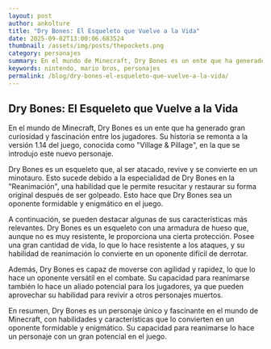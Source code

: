 ```yaml
--- 
layout: post 
author: ankolture 
title: "Dry Bones: El Esqueleto que Vuelve a la Vida"
date: 2025-09-02T13:00:06.683524 
thumbnail: /assets/img/posts/thepockets.png
category: personajes 
summary: En el mundo de Minecraft, Dry Bones es un ente que ha generado gran curiosidad y fascinación entre los jugadores. Su historia se remonta a la versión...
keywords: nintendo, mario bros, personajes 
permalink: /blog/dry-bones-el-esqueleto-que-vuelve-a-la-vida/ 
--- 
```


## Dry Bones: El Esqueleto que Vuelve a la Vida

En el mundo de Minecraft, Dry Bones es un ente que ha generado gran curiosidad y fascinación entre los jugadores. Su historia se remonta a la versión 1.14 del juego, conocida como "Village & Pillage", en la que se introdujo este nuevo personaje.

Dry Bones es un esqueleto que, al ser atacado, revive y se convierte en un minotauro. Esto sucede debido a la especialidad de Dry Bones en la "Reanimación", una habilidad que le permite resucitar y restaurar su forma original después de ser golpeado. Esto hace que Dry Bones sea un oponente formidable y enigmático en el juego.

A continuación, se pueden destacar algunas de sus características más relevantes. Dry Bones es un esqueleto con una armadura de hueso que, aunque no es muy resistente, le proporciona una cierta protección. Posee una gran cantidad de vida, lo que lo hace resistente a los ataques, y su habilidad de reanimación lo convierte en un oponente difícil de derrotar.

Además, Dry Bones es capaz de moverse con agilidad y rapidez, lo que lo hace un oponente versátil en el combate. Su capacidad para reanimarse también lo hace un aliado potencial para los jugadores, ya que pueden aprovechar su habilidad para revivir a otros personajes muertos.

En resumen, Dry Bones es un personaje único y fascinante en el mundo de Minecraft, con habilidades y características que lo convierten en un oponente formidable y enigmático. Su capacidad para reanimarse lo hace un personaje con un gran potencial en el juego.
